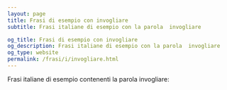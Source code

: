 ```yaml
---
layout: page
title: Frasi di esempio con invogliare 
subtitle: Frasi italiane di esempio con la parola  invogliare

og_title: Frasi di esempio con invogliare 
og_description: Frasi italiane di esempio con la parola  invogliare
og_type: website
permalink: /frasi/i/invogliare.html
---
```


Frasi italiane di esempio contenenti la parola invogliare:


